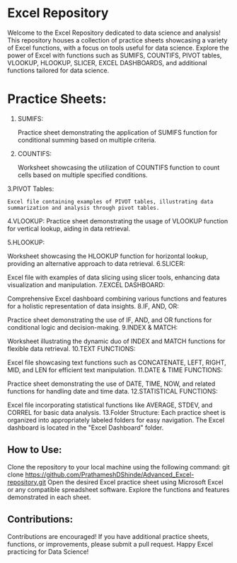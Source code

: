  # Excel Repository
Welcome to the Excel Repository dedicated to data science and analysis! This repository houses a collection of practice sheets showcasing a variety of Excel functions, with a focus on tools useful for data science. Explore the power of Excel with functions such as SUMIFS, COUNTIFS, PIVOT tables, VLOOKUP, HLOOKUP, SLICER, EXCEL DASHBOARDS, and additional functions tailored for data science.

# Practice Sheets:
1. SUMIFS:  
    
   Practice sheet demonstrating the application of SUMIFS function for conditional summing based on multiple criteria.
    
2. COUNTIFS:

    Worksheet showcasing the utilization of COUNTIFS function to count cells based on multiple specified conditions.
    
3.PIVOT Tables:

    Excel file containing examples of PIVOT tables, illustrating data summarization and analysis through pivot tables.
    
4.VLOOKUP:
    Practice sheet demonstrating the usage of VLOOKUP function for vertical lookup, aiding in data retrieval.
    
5.HLOOKUP:

Worksheet showcasing the HLOOKUP function for horizontal lookup, providing an alternative approach to data retrieval.
6.SLICER:

Excel file with examples of data slicing using slicer tools, enhancing data visualization and manipulation.
7.EXCEL DASHBOARD:

Comprehensive Excel dashboard combining various functions and features for a holistic representation of data insights.
8.IF, AND, OR:

Practice sheet demonstrating the use of IF, AND, and OR functions for conditional logic and decision-making.
9.INDEX & MATCH:

Worksheet illustrating the dynamic duo of INDEX and MATCH functions for flexible data retrieval.
10.TEXT FUNCTIONS:

Excel file showcasing text functions such as CONCATENATE, LEFT, RIGHT, MID, and LEN for efficient text manipulation.
11.DATE & TIME FUNCTIONS:

Practice sheet demonstrating the use of DATE, TIME, NOW, and related functions for handling date and time data.
12.STATISTICAL FUNCTIONS:

Excel file incorporating statistical functions like AVERAGE, STDEV, and CORREL for basic data analysis.
13.Folder Structure:
Each practice sheet is organized into appropriately labeled folders for easy navigation.
The Excel dashboard is located in the "Excel Dashboard" folder.
## How to Use:
Clone the repository to your local machine using the following command:
git clone https://github.com/PrathameshDShinde/Advanced_Excel-repository.git
Open the desired Excel practice sheet using Microsoft Excel or any compatible spreadsheet software.
Explore the functions and features demonstrated in each sheet.

## Contributions:
Contributions are encouraged! If you have additional practice sheets, functions, or improvements, please submit a pull request.
Happy Excel practicing for Data Science!
